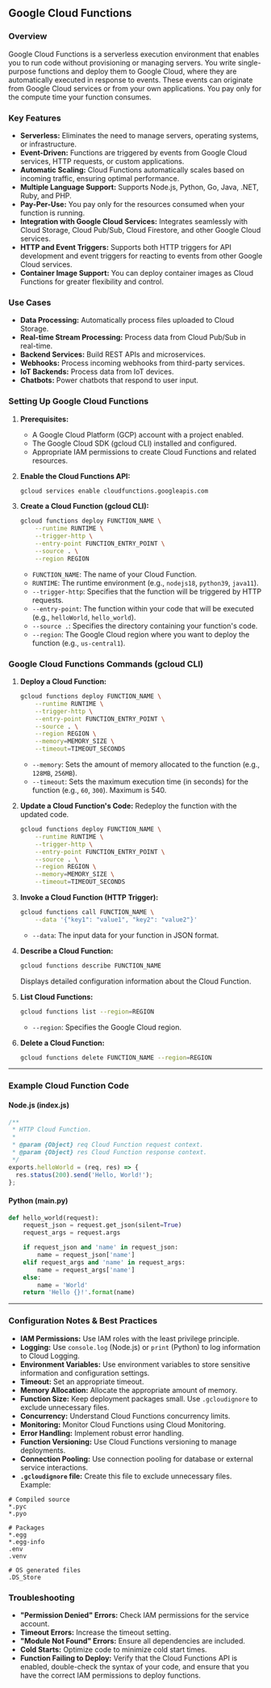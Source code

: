 
## Google Cloud Functions

### **Overview**

Google Cloud Functions is a serverless execution environment that enables you to run code without provisioning or managing servers. You write single-purpose functions and deploy them to Google Cloud, where they are automatically executed in response to events. These events can originate from Google Cloud services or from your own applications. You pay only for the compute time your function consumes.

### **Key Features**

*   **Serverless:** Eliminates the need to manage servers, operating systems, or infrastructure.
*   **Event-Driven:** Functions are triggered by events from Google Cloud services, HTTP requests, or custom applications.
*   **Automatic Scaling:** Cloud Functions automatically scales based on incoming traffic, ensuring optimal performance.
*   **Multiple Language Support:** Supports Node.js, Python, Go, Java, .NET, Ruby, and PHP.
*   **Pay-Per-Use:** You pay only for the resources consumed when your function is running.
*   **Integration with Google Cloud Services:** Integrates seamlessly with Cloud Storage, Cloud Pub/Sub, Cloud Firestore, and other Google Cloud services.
*   **HTTP and Event Triggers:** Supports both HTTP triggers for API development and event triggers for reacting to events from other Google Cloud services.
*   **Container Image Support:** You can deploy container images as Cloud Functions for greater flexibility and control.

### **Use Cases**

*   **Data Processing:** Automatically process files uploaded to Cloud Storage.
*   **Real-time Stream Processing:** Process data from Cloud Pub/Sub in real-time.
*   **Backend Services:** Build REST APIs and microservices.
*   **Webhooks:** Process incoming webhooks from third-party services.
*   **IoT Backends:** Process data from IoT devices.
*   **Chatbots:** Power chatbots that respond to user input.

### **Setting Up Google Cloud Functions**

1.  **Prerequisites:**
    *   A Google Cloud Platform (GCP) account with a project enabled.
    *   The Google Cloud SDK (gcloud CLI) installed and configured.
    *   Appropriate IAM permissions to create Cloud Functions and related resources.

2.  **Enable the Cloud Functions API:**

    ```bash
    gcloud services enable cloudfunctions.googleapis.com
    ```

3.  **Create a Cloud Function (gcloud CLI):**

    ```bash
    gcloud functions deploy FUNCTION_NAME \
        --runtime RUNTIME \
        --trigger-http \
        --entry-point FUNCTION_ENTRY_POINT \
        --source . \
        --region REGION
    ```

    *   `FUNCTION_NAME`: The name of your Cloud Function.
    *   `RUNTIME`: The runtime environment (e.g., `nodejs18`, `python39`, `java11`).
    *   `--trigger-http`: Specifies that the function will be triggered by HTTP requests.
    *   `--entry-point`: The function within your code that will be executed (e.g., `helloWorld`, `hello_world`).
    *   `--source .`: Specifies the directory containing your function's code.
    *   `--region`: The Google Cloud region where you want to deploy the function (e.g., `us-central1`).



### **Google Cloud Functions Commands (gcloud CLI)**

1.  **Deploy a Cloud Function:**

    ```bash
    gcloud functions deploy FUNCTION_NAME \
        --runtime RUNTIME \
        --trigger-http \
        --entry-point FUNCTION_ENTRY_POINT \
        --source . \
        --region REGION \
        --memory=MEMORY_SIZE \
        --timeout=TIMEOUT_SECONDS
    ```

    *   `--memory`: Sets the amount of memory allocated to the function (e.g., `128MB`, `256MB`).
    *   `--timeout`: Sets the maximum execution time (in seconds) for the function (e.g., `60`, `300`). Maximum is 540.

2.  **Update a Cloud Function's Code:** Redeploy the function with the updated code.

    ```bash
    gcloud functions deploy FUNCTION_NAME \
        --runtime RUNTIME \
        --trigger-http \
        --entry-point FUNCTION_ENTRY_POINT \
        --source . \
        --region REGION \
        --memory=MEMORY_SIZE \
        --timeout=TIMEOUT_SECONDS
    ```

3.  **Invoke a Cloud Function (HTTP Trigger):**

    ```bash
    gcloud functions call FUNCTION_NAME \
        --data '{"key1": "value1", "key2": "value2"}'
    ```

    *   `--data`: The input data for your function in JSON format.

4.  **Describe a Cloud Function:**

    ```bash
    gcloud functions describe FUNCTION_NAME
    ```

    Displays detailed configuration information about the Cloud Function.

5.  **List Cloud Functions:**

    ```bash
    gcloud functions list --region=REGION
    ```

    *   `--region`: Specifies the Google Cloud region.

6.  **Delete a Cloud Function:**

    ```bash
    gcloud functions delete FUNCTION_NAME --region=REGION
    ```

---

### **Example Cloud Function Code**

#### Node.js (index.js)

```javascript
/**
 * HTTP Cloud Function.
 *
 * @param {Object} req Cloud Function request context.
 * @param {Object} res Cloud Function response context.
 */
exports.helloWorld = (req, res) => {
  res.status(200).send('Hello, World!');
};
```

#### Python (main.py)

```python
def hello_world(request):
    request_json = request.get_json(silent=True)
    request_args = request.args

    if request_json and 'name' in request_json:
        name = request_json['name']
    elif request_args and 'name' in request_args:
        name = request_args['name']
    else:
        name = 'World'
    return 'Hello {}!'.format(name)
```

---

### **Configuration Notes & Best Practices**

*   **IAM Permissions:** Use IAM roles with the least privilege principle.
*   **Logging:** Use `console.log` (Node.js) or `print` (Python) to log information to Cloud Logging.
*   **Environment Variables:** Use environment variables to store sensitive information and configuration settings.
*   **Timeout:** Set an appropriate timeout.
*   **Memory Allocation:** Allocate the appropriate amount of memory.
*   **Function Size:** Keep deployment packages small. Use `.gcloudignore` to exclude unnecessary files.
*   **Concurrency:** Understand Cloud Functions concurrency limits.
*   **Monitoring:** Monitor Cloud Functions using Cloud Monitoring.
*   **Error Handling:** Implement robust error handling.
*   **Function Versioning:** Use Cloud Functions versioning to manage deployments.
*   **Connection Pooling:** Use connection pooling for database or external service interactions.
*   **`.gcloudignore` file:** Create this file to exclude unnecessary files. Example:

```
# Compiled source
*.pyc
*.pyo

# Packages
*.egg
*.egg-info
.env
.venv

# OS generated files
.DS_Store
```

### **Troubleshooting**

*   **"Permission Denied" Errors:** Check IAM permissions for the service account.
*   **Timeout Errors:** Increase the timeout setting.
*   **"Module Not Found" Errors:** Ensure all dependencies are included.
*   **Cold Starts:** Optimize code to minimize cold start times.
*    **Function Failing to Deploy:** Verify that the Cloud Functions API is enabled, double-check the syntax of your code, and ensure that you have the correct IAM permissions to deploy functions.

